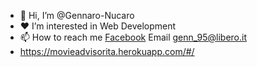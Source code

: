 - 👋  Hi, I’m @Gennaro-Nucaro
- ❤️ I’m interested in Web Development
- 📫 How to reach me [Facebook](https://www.facebook.com/gennaro.nucaro) Email  genn_95@libero.it
-  https://movieadvisorita.herokuapp.com/#/




